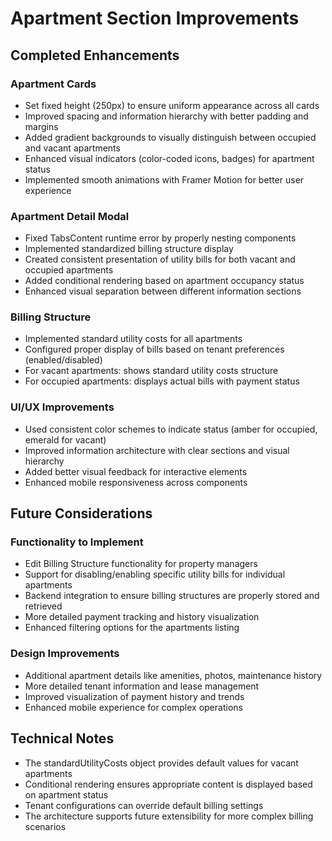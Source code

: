 # Apartment Section Improvements

## Completed Enhancements

### Apartment Cards

- Set fixed height (250px) to ensure uniform appearance across all cards
- Improved spacing and information hierarchy with better padding and margins
- Added gradient backgrounds to visually distinguish between occupied and vacant apartments
- Enhanced visual indicators (color-coded icons, badges) for apartment status
- Implemented smooth animations with Framer Motion for better user experience

### Apartment Detail Modal

- Fixed TabsContent runtime error by properly nesting components
- Implemented standardized billing structure display
- Created consistent presentation of utility bills for both vacant and occupied apartments
- Added conditional rendering based on apartment occupancy status
- Enhanced visual separation between different information sections

### Billing Structure

- Implemented standard utility costs for all apartments
- Configured proper display of bills based on tenant preferences (enabled/disabled)
- For vacant apartments: shows standard utility costs structure
- For occupied apartments: displays actual bills with payment status

### UI/UX Improvements

- Used consistent color schemes to indicate status (amber for occupied, emerald for vacant)
- Improved information architecture with clear sections and visual hierarchy
- Added better visual feedback for interactive elements
- Enhanced mobile responsiveness across components

## Future Considerations

### Functionality to Implement

- Edit Billing Structure functionality for property managers
- Support for disabling/enabling specific utility bills for individual apartments
- Backend integration to ensure billing structures are properly stored and retrieved
- More detailed payment tracking and history visualization
- Enhanced filtering options for the apartments listing

### Design Improvements

- Additional apartment details like amenities, photos, maintenance history
- More detailed tenant information and lease management
- Improved visualization of payment history and trends
- Enhanced mobile experience for complex operations

## Technical Notes

- The standardUtilityCosts object provides default values for vacant apartments
- Conditional rendering ensures appropriate content is displayed based on apartment status
- Tenant configurations can override default billing settings
- The architecture supports future extensibility for more complex billing scenarios

